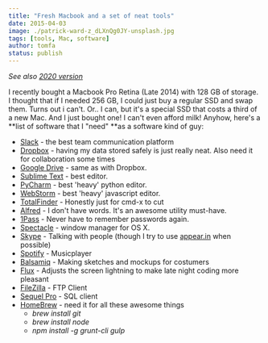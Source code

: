 ```yaml
---
title: "Fresh Macbook and a set of neat tools"
date: 2015-04-03
image: ./patrick-ward-z_dLXnQg0JY-unsplash.jpg
tags: [tools, Mac, software]
author: tomfa
status: publish
---
```


_See also [2020 version](http://localhost:8000/post-setup-setup-of-new-mac/)_

I recently bought a Macbook Pro Retina (Late 2014) with 128 GB of storage. I thought that if I needed 256 GB, I could just buy a regular SSD and swap them. Turns out i can't. Or.. I can, but it's a special SSD that costs a third of a new Mac. And I just bought one! I can't even afford milk! Anyhow, here's a **list of software that I "need" **as a software kind of guy:

*   [Slack](http://slack.com) - the best team communication platform
*   [Dropbox](http://dropbox.com) - having my data stored safely is just really neat. Also need it for collaboration some times
*   [Google Drive](https://www.google.com/drive/download/) - same as with Dropbox.
*   [Sublime Text](http://www.sublimetext.com/) - best editor.
*   [PyCharm](https://www.jetbrains.com/pycharm/) - best 'heavy' python editor.
*   [WebStorm](https://www.jetbrains.com/webstorm/) - best 'heavy' javascript editor.
*   [TotalFinder](http://totalfinder.binaryage.com) \- Honestly just for cmd-x to cut
*   [Alfred](http://www.alfredapp.com/) - I don't have words. It's an awesome utility must-have.
*   [1Pass](https://agilebits.com/) - Never have to remember passwords again.
*   [Spectacle](http://spectacleapp.com) - window manager for OS X.
*   [Skype](http://www.skype.com/en/) - Talking with people (though I try to use [appear.in](http://appear.in) when possible)
*   [Spotify](https://www.spotify.com/no/) - Musicplayer
*   [Balsamiq](https://balsamiq.com/) - Making sketches and mockups for costumers
*   [Flux](https://justgetflux.com/) - Adjusts the screen lightning to make late night coding more pleasant
*   [FileZilla](http://sourceforge.net/projects/filezilla/) - FTP Client
*   [Sequel Pro](http://www.sequelpro.com/) - SQL client
*   [HomeBrew](http://brew.sh/) - need it for all these awesome things
    *   _brew install git_
    *   _brew install node_
    *   _npm install -g grunt-cli gulp_

